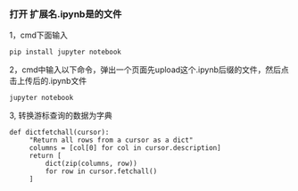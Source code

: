 
### 打开 扩展名.ipynb是的文件

1，cmd下面输入

```
pip install jupyter notebook
```

2，cmd中输入以下命令，弹出一个页面先upload这个.ipynb后缀的文件，然后点击上传后的.ipynb文件

```
jupyter notebook
```

3, 转换游标查询的数据为字典

```
def dictfetchall(cursor):
     "Return all rows from a cursor as a dict"
     columns = [col[0] for col in cursor.description]
     return [
         dict(zip(columns, row))
         for row in cursor.fetchall()
     ]


```





